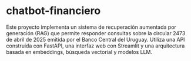 # chatbot-financiero
Este proyecto implementa un sistema de recuperación aumentada por generación (RAG) que permite responder consultas sobre la circular 2473 de abril de 2025 emitida por el Banco Central del Uruguay. Utiliza una API construida con FastAPI, una interfaz web con Streamlit y una arquitectura basada en embeddings, búsqueda vectorial y modelos LLM.
